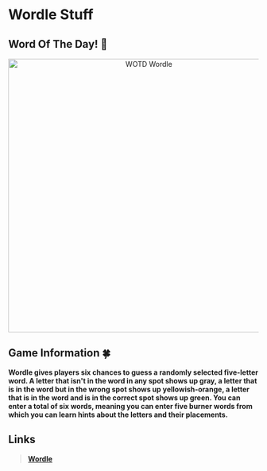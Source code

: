 # Wordle Stuff


## Word Of The Day! 🎁
<p align="center">
<img width="550" src="https://img.shields.io/badge/Word%20Of%20The%20Day%3A-Mount-brightgreen.svg?style=for-the-badge" alt="WOTD Wordle">
</p>

## Game Information 🍀

**Wordle gives players six chances to guess a randomly selected five-letter word. A letter that isn't in the word in any spot shows up gray, a letter that is in the word but in the wrong spot shows up yellowish-orange, a letter that is in the word and is in the correct spot shows up green. You can enter a total of six words, meaning you can enter five burner words from which you can learn hints about the letters and their placements.**

## Links

> **[Wordle](https://www.powerlanguage.co.uk/wordle/)**
